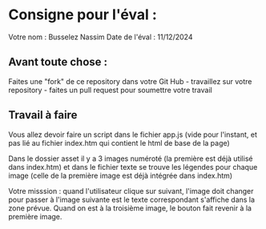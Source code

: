# Consigne pour l'éval :

Votre nom : Busselez Nassim
Date de l'éval : 11/12/2024

## Avant toute chose :

Faites une "fork" de ce repository dans votre Git Hub - travaillez sur votre repository - faites un pull request pour soumettre votre travail

## Travail à faire

Vous allez devoir faire un script dans le fichier app.js (vide pour l'instant, et pas lié au fichier index.htm qui contient le html de base de la page)

Dans le dossier asset il y a 3 images numéroté (la première est déjà utilisé dans index.htm) et dans le fichier texte se trouve les légendes pour chaque image (celle de la première image est déjà intégrée dans index.htm)

Votre misssion : quand l'utilisateur clique sur suivant, l'image doit changer pour passer à l'image suivante est le texte correspondant s'affiche dans la zone prévue. Quand on est à la troisième image, le bouton fait revenir à la première image.